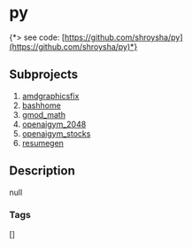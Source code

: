 # py
{*> see code: [https://github.com/shroysha/py](https://github.com/shroysha/py)*}

## Subprojects 
1. [amdgraphicsfix](https://github.com/shroysha/amdgraphicsfix)
1. [bashhome](https://github.com/shroysha/bashhome)
1. [gmod_math](https://github.com/shroysha/gmod_math)
1. [openaigym_2048](https://github.com/shroysha/openaigym_2048)
1. [openaigym_stocks](https://github.com/shroysha/openaigym_stocks)
1. [resumegen](https://github.com/shroysha/resumegen)

## Description
null

### Tags
[]
